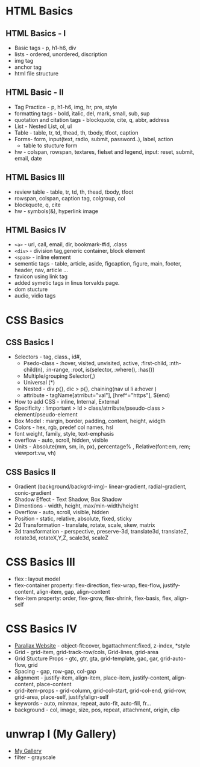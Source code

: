 # HTML Basics

## HTML Basics - I

- Basic tags - p, h1-h6, div
- lists - ordered, unordered, discription
- img tag
- anchor tag
- html file structure

## HTML Basic - II

- Tag Practice - p, h1-h6, img, hr, pre, style
- formatting tags - bold, italic, del, mark, small, sub, sup
- quotation and citation tags - blockquote, cite, q, abbr, address
- List - Nested List, ol, ul
- Table - table, tr, td, thead, th, tbody, tfoot, caption
- Forms- form, input(text, radio, submit, password..), label, action
  - table to stucture form
- hw - colspan, rowspan, textares, fielset and legend, input: reset, submit, email, date

## HTML Basics III

- review table - table, tr, td, th, thead, tbody, tfoot
- rowspan, colspan, caption tag, colgroup, col
- blockquote, q, cite
- hw - symbols(&), hyperlink image

## HTML Basics IV

- `<a>` - url, call, email, dir, bookmark-#id, .class
- `<div>` - division tag,generic container, block element
- `<span>` - inline element
- sementic tags - table, article, aside, figcaption, figure, main, footer, header, nav, article ...
- favicon using link tag
- added symetic tags in linus torvalds page.
- dom stucture
- audio, vidio tags

# CSS Basics

## CSS Basics I

- Selectors - tag, class., id#,
  - Psedo-class - :hover, visited, unvisited, active, :first-child, :nth-child(n), :in-range, :root, is(selector, :where(), :has())
  - Multiple/grouping Selector(,)
  - Universal (\*)
  - Nested - div p{}, dic > p{}, chaining(nav ul li a:hover )
  - attribute - tagName[atrribut="val"], [href^="https"], $(end)
- How to add CSS - inline, Internal, External
- Specificity : !important > Id > class/atrribute/pseudo-class > element/pseudo-element
- Box Model : margin, border, padding, content, height, widgth
- Colors - hex, rgb, predef col names, hsl
- font weight, family, style, text-emphasis
- overflow - auto, scroll, hidden, visible
- Units - Absolute(mm, sm, in, px), percentage% , Relative(font:em, rem; viewport:vw, vh)

## CSS Basics II

- Gradient (background/backgrd-img)- linear-gradient, radial-gradient, conic-gradient
- Shadow Effect - Text Shadow, Box Shadow
- Dimentions - width, height, max/min-width/height
- Overflow - auto, scroll, visible, hidden
- Position - static, relative, absolute, fixed, sticky
- 2d Transformation - translate, rotate, scale, skew, matrix
- 3d transformation - perspective, preserve-3d, translate3d, translateZ, rotate3d, rotateX,Y,Z, scale3d, scaleZ

# CSS Basics III

- flex : layout model
- flex-container property: flex-direction, flex-wrap, flex-flow, justify-content, align-item, gap, align-content
- flex-item property: order, flex-grow, flex-shrink, flex-basis, flex, align-self

# CSS Basics IV

- [Parallax Website](https://parallax-website-chi-two.vercel.app/) - object-fit:cover, bgattachment:fixed, z-index, \*style
- Grid - grid-item, grid-track-row/cols, Grid-lines, grid-area
- Grid Stucture Props - gtc, gtr, gta, grid-template, gac, gar, grid-auto-flow, grid
- Spacing - gap, row-gap, col-gap
- alignment - justify-item, align-item, place-item, justify-content, align-content, place-content
- grid-item-props - grid-column, grid-col-start, grid-col-end, grid-row, grid-area, place-self, justify/align-self
- keywords - auto, minmax, repeat, auto-fit, auto-fill, fr...
- background - col, image, size, pos, repeat, attachment, origin, clip

# unwrap I (My Gallery)

- [My Gallery]()
- filter - grayscale
